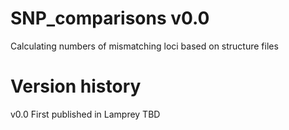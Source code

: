 # SNP_comparisons v0.0
Calculating numbers of mismatching loci based on structure files

# Version history
v0.0 First published in Lamprey TBD
